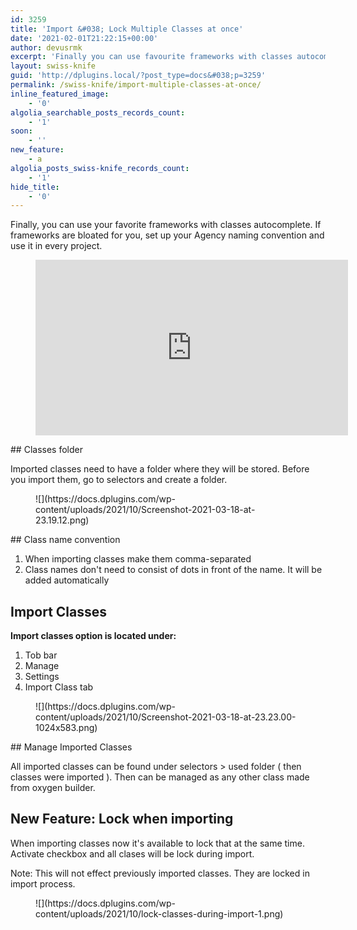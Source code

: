 ```yaml
---
id: 3259
title: 'Import &#038; Lock Multiple Classes at once'
date: '2021-02-01T21:22:15+00:00'
author: devusrmk
excerpt: 'Finally you can use favourite frameworks with classes autocomplete. If frameworks are bloated for you, set up your Agency naming convention and use it in every project. '
layout: swiss-knife
guid: 'http://dplugins.local/?post_type=docs&#038;p=3259'
permalink: /swiss-knife/import-multiple-classes-at-once/
inline_featured_image:
    - '0'
algolia_searchable_posts_records_count:
    - '1'
soon:
    - ''
new_feature:
    - a
algolia_posts_swiss-knife_records_count:
    - '1'
hide_title:
    - '0'
---
```


Finally, you can use your favorite frameworks with classes autocomplete. If frameworks are bloated for you, set up your Agency naming convention and use it in every project.

<figure class="wp-block-embed is-type-video is-provider-youtube wp-block-embed-youtube wp-embed-aspect-16-9 wp-has-aspect-ratio"><div class="wp-block-embed__wrapper"><iframe allow="accelerometer; autoplay; clipboard-write; encrypted-media; gyroscope; picture-in-picture" allowfullscreen="" frameborder="0" height="281" loading="lazy" src="https://www.youtube.com/embed/FHvEn1n8QP8?start=125&feature=oembed" title="Swiss Knife: 1.2.0 Features" width="500"></iframe></div></figure>## Classes folder

Imported classes need to have a folder where they will be stored. Before you import them, go to selectors and create a folder.

<figure class="wp-block-image size-full">![](https://docs.dplugins.com/wp-content/uploads/2021/10/Screenshot-2021-03-18-at-23.19.12.png)</figure>## Class name convention

1. When importing classes make them comma-separated
2. Class names don't need to consist of dots in front of the name. It will be added automatically

## Import Classes

**Import classes option is located under:**

1. Tob bar
2. Manage
3. Settings
4. Import Class tab

<figure class="wp-block-image size-large">![](https://docs.dplugins.com/wp-content/uploads/2021/10/Screenshot-2021-03-18-at-23.23.00-1024x583.png)</figure>## Manage Imported Classes

All imported classes can be found under selectors &gt; used folder ( then classes were imported ). Then can be managed as any other class made from oxygen builder.

## New Feature: Lock when importing

When importing classes now it's available to lock that at the same time. Activate checkbox and all clases will be lock during import.

Note: This will not effect previously imported classes. They are locked in import process.

<figure class="wp-block-image size-full">![](https://docs.dplugins.com/wp-content/uploads/2021/10/lock-classes-during-import-1.png)</figure>